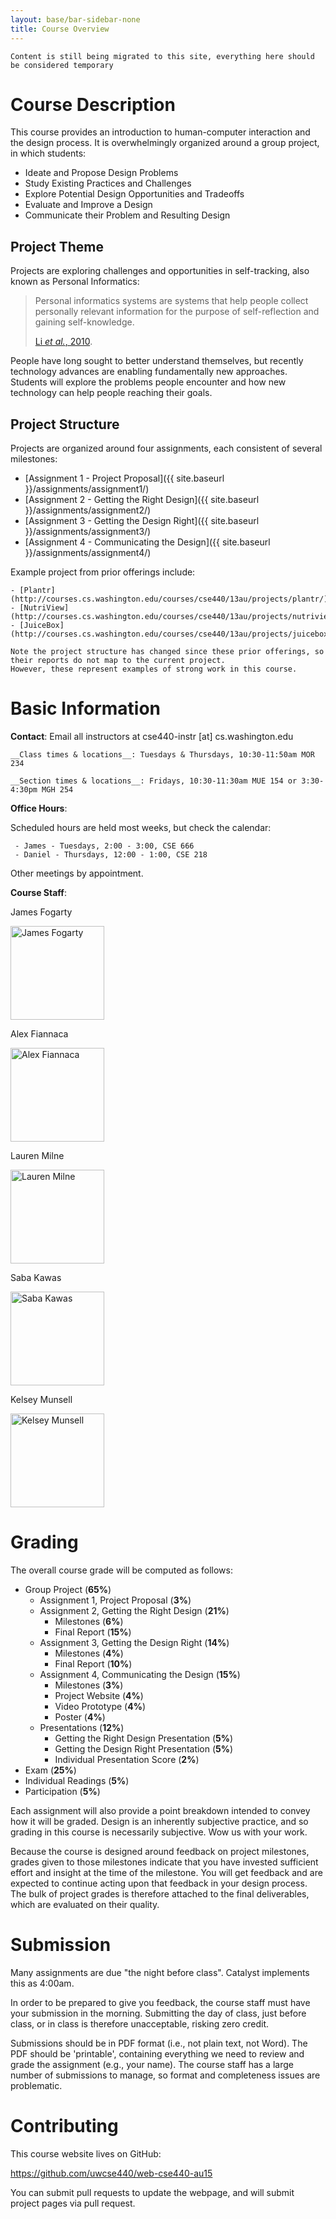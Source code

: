 ```yaml
---
layout: base/bar-sidebar-none
title: Course Overview
---
```


`Content is still being migrated to this site, everything here should be considered temporary`

# Course Description

This course provides an introduction to human-computer interaction and the design process. 
It is overwhelmingly organized around a group project, in which students:

- Ideate and Propose Design Problems
- Study Existing Practices and Challenges
- Explore Potential Design Opportunities and Tradeoffs
- Evaluate and Improve a Design
- Communicate their Problem and Resulting Design

## Project Theme

Projects are exploring challenges and opportunities in self-tracking, also known as Personal Informatics:

> Personal informatics systems are systems that help people collect personally relevant information for the purpose of 
> self-reflection and gaining self-knowledge.
>
> [Li _et al._, 2010](http://www.personalinformatics.org/lab/model/).

People have long sought to better understand themselves, but recently technology advances are enabling fundamentally new approaches. 
Students will explore the problems people encounter and how new technology can help people reaching their goals. 

## Project Structure

Projects are organized around four assignments, each consistent of several milestones:

- [Assignment 1 - Project Proposal]({{ site.baseurl }}/assignments/assignment1/)
- [Assignment 2 - Getting the Right Design]({{ site.baseurl }}/assignments/assignment2/)
- [Assignment 3 - Getting the Design Right]({{ site.baseurl }}/assignments/assignment3/)
- [Assignment 4 - Communicating the Design]({{ site.baseurl }}/assignments/assignment4/)

Example project from prior offerings include: 

    - [Plantr](http://courses.cs.washington.edu/courses/cse440/13au/projects/plantr/)
    - [NutriView](http://courses.cs.washington.edu/courses/cse440/13au/projects/nutriview/)
    - [JuiceBox](http://courses.cs.washington.edu/courses/cse440/13au/projects/juicebox/)

    Note the project structure has changed since these prior offerings, so their reports do not map to the current project.
    However, these represent examples of strong work in this course.

# Basic Information

__Contact__: Email all instructors at cse440-instr [at] cs.washington.edu

    __Class times & locations__: Tuesdays & Thursdays, 10:30-11:50am MOR 234

    __Section times & locations__: Fridays, 10:30-11:30am MUE 154 or 3:30-4:30pm MGH 254


__Office Hours__: 

Scheduled hours are held most weeks, but check the calendar:

     - James - Tuesdays, 2:00 - 3:00, CSE 666 
     - Daniel - Thursdays, 12:00 - 1:00, CSE 218
  
Other meetings by appointment.

__Course Staff__:

<html>
  <div class="row">
    <div class="col-md-2">
      <p>James Fogarty</p>
      <p><img src="{{ site.baseurl }}/images/james_photo.jpg" width="150" alt="James Fogarty"/></p>
    </div>
    <div class="col-md-2">
      <p>Alex Fiannaca</p>
      <p><img src="{{ site.baseurl }}/images/alex_photo.png" width="150" alt="Alex Fiannaca"/></p>
    </div>
    <div class="col-md-2">
      <p>Lauren Milne</p>
      <p><img src="{{ site.baseurl }}/images/lauren_photo.jpg" width="150" alt="Lauren Milne"/></p>
    </div>
    <div class="col-md-2">
      <p>Saba Kawas</p>
      <p><img src="https://placehold.it/150x200" width="150" alt="Saba Kawas"/></p>
    </div>
    <div class="col-md-2">
      <p>Kelsey Munsell</p>
      <p><img src="https://placehold.it/150x200" width="150" alt="Kelsey Munsell"/></p>
    </div>
  </div>
</html>

# Grading

The overall course grade will be computed as follows:

- Group Project (__65%__)
  - Assignment 1, Project Proposal (__3%__)
  - Assignment 2, Getting the Right Design (__21%__)
    - Milestones (__6%__)
    - Final Report (__15%__)
  - Assignment 3, Getting the Design Right (__14%__)
    - Milestones (__4%__)
    - Final Report (__10%__)
  - Assignment 4, Communicating the Design (__15%__)
    - Milestones (__3%__)
    - Project Website (__4%__)
    - Video Prototype (__4%__)
    - Poster (__4%__)
  - Presentations (__12%__)
    - Getting the Right Design Presentation (__5%__)
    - Getting the Design Right Presentation (__5%__)
    - Individual Presentation Score (__2%__)
- Exam (__25%__)
- Individual Readings (__5%__)
- Participation (__5%__)

Each assignment will also provide a point breakdown intended to convey how it will be graded. 
Design is an inherently subjective practice, and so grading in this course is necessarily subjective.
Wow us with your work.

Because the course is designed around feedback on project milestones, grades given to those milestones indicate
that you have invested sufficient effort and insight at the time of the milestone.
You will get feedback and are expected to continue acting upon that feedback in your design process.
The bulk of project grades is therefore attached to the final deliverables, which are evaluated on their quality.

<a name="submission"></a>

# Submission

Many assignments are due "the night before class". Catalyst implements this as 4:00am.

In order to be prepared to give you feedback, the course staff must have your submission in the morning.
Submitting the day of class, just before class, or in class is therefore unacceptable, risking zero credit.

Submissions should be in PDF format (i.e., not plain text, not Word). 
The PDF should be 'printable', containing everything we need to review and grade the assignment (e.g., your name).
The course staff has a large number of submissions to manage, so format and completeness issues are problematic.

<a name="projects"></a>

# Contributing

This course website lives on GitHub:

<https://github.com/uwcse440/web-cse440-au15> 

You can submit pull requests to update the webpage, and will submit project pages via pull request.

